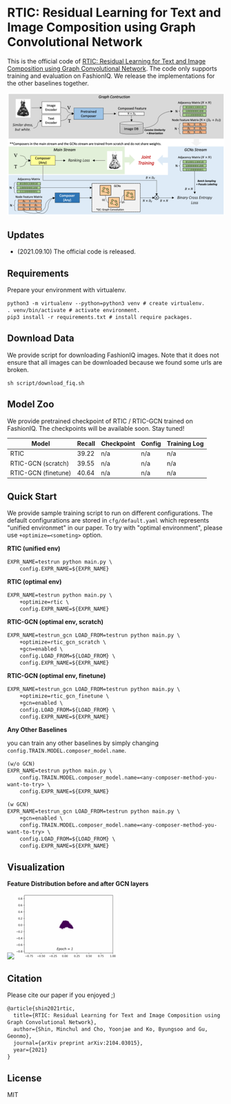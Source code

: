 # RTIC: Residual Learning for Text and Image Composition using Graph Convolutional Network
This is the official code of [RTIC: Residual Learning for Text and Image Composition using Graph Convolutional Network](https://arxiv.org/abs/2104.03015). The code only supports training and evaluation on FashionIQ. We release the implementations for the other baselines together.

![banner](img/banner.png)

## Updates
+ (2021.09.10) The official code is released.

## Requirements
Prepare your environment with virtualenv.
~~~
python3 -m virtualenv --python=python3 venv # create virtualenv.
. venv/bin/activate # activate environment.
pip3 install -r requirements.txt # install require packages.
~~~

## Download Data
We provide script for downloading FashionIQ images.
Note that it does not ensure that all images can be downloaded because we found some urls are broken.

~~~
sh script/download_fiq.sh
~~~

## Model Zoo
We provide pretrained checkpoint of RTIC / RTIC-GCN trained on FashionIQ.
The checkpoints will be available soon.
Stay tuned!

Model | Recall | Checkpoint | Config | Training Log
-- | -- | -- | -- | --
RTIC | 39.22 | n/a | n/a | n/a
RTIC-GCN (scratch) | 39.55 | n/a | n/a | n/a
RTIC-GCN (finetune) | 40.64 | n/a | n/a | n/a

## Quick Start
We provide sample training script to run on different configurations.
The default configurations are stored in `cfg/default.yaml` which represents "unified environmet" in our paper.
To try with "optimal environment", please use `+optimize=<someting>` option.

**RTIC (unified env)**

~~~
EXPR_NAME=testrun python main.py \
    config.EXPR_NAME=${EXPR_NAME}
~~~

**RTIC (optimal env)**

~~~
EXPR_NAME=testrun python main.py \
    +optimize=rtic \
    config.EXPR_NAME=${EXPR_NAME}
~~~

**RTIC-GCN (optimal env, scratch)**

~~~
EXPR_NAME=testrun_gcn LOAD_FROM=testrun python main.py \
    +optimize=rtic_gcn_scratch \
    +gcn=enabled \
    config.LOAD_FROM=${LOAD_FROM} \
    config.EXPR_NAME=${EXPR_NAME}
~~~

**RTIC-GCN (optimal env, finetune)**

~~~
EXPR_NAME=testrun_gcn LOAD_FROM=testrun python main.py \
    +optimize=rtic_gcn_finetune \
    +gcn=enabled \
    config.LOAD_FROM=${LOAD_FROM} \
    config.EXPR_NAME=${EXPR_NAME}
~~~

**Any Other Baselines**

you can train any other baselines by simply changing `config.TRAIN.MODEL.composer_model.name`.

~~~
(w/o GCN)
EXPR_NAME=testrun python main.py \
    config.TRAIN.MODEL.composer_model.name=<any-composer-method-you-want-to-try> \
    config.EXPR_NAME=${EXPR_NAME}
~~~

~~~
(w GCN)
EXPR_NAME=testrun_gcn LOAD_FROM=testrun python main.py \
    +gcn=enabled \
    config.TRAIN.MODEL.composer_model.name=<any-composer-method-you-want-to-try> \
    config.LOAD_FROM=${LOAD_FROM} \
    config.EXPR_NAME=${EXPR_NAME}
~~~

## Visualization

**Feature Distribution before and after GCN layers**

<img src="img/before_gcn.gif" width=240></img><img src="img/after_gcn.gif" width=240></img>

## Citation

Please cite our paper if you enjoyed ;)

~~~
@article{shin2021rtic,
  title={RTIC: Residual Learning for Text and Image Composition using Graph Convolutional Network},
  author={Shin, Minchul and Cho, Yoonjae and Ko, Byungsoo and Gu, Geonmo},
  journal={arXiv preprint arXiv:2104.03015},
  year={2021}
}
~~~

## License

MIT
